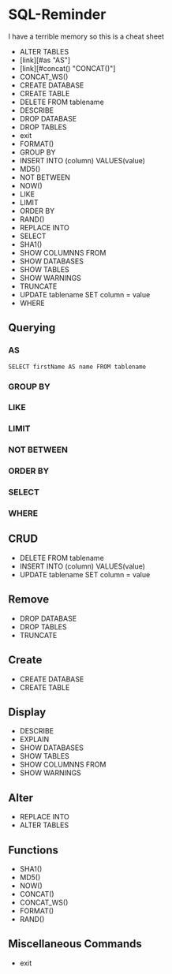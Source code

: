 # SQL-Reminder
I have a terrible memory so this is a cheat sheet



- ALTER TABLES
- [link][#as "AS"]
- [link][#concat() "CONCAT()"]
- CONCAT_WS()
- CREATE DATABASE
- CREATE TABLE
- DELETE FROM tablename  
- DESCRIBE
- DROP DATABASE
- DROP TABLES
- exit
- FORMAT()
- GROUP BY
- INSERT INTO (column) VALUES(value)
- MD5()
- NOT BETWEEN
- NOW()
- LIKE
- LIMIT
- ORDER BY
- RAND()
- REPLACE INTO
- SELECT  
- SHA1()
- SHOW COLUMNNS FROM
- SHOW DATABASES
- SHOW TABLES
- SHOW WARNINGS
- TRUNCATE
- UPDATE tablename SET column = value
- WHERE



## Querying

###  AS
```
SELECT firstName AS name FROM tablename
```
### GROUP BY
### LIKE
### LIMIT
### NOT BETWEEN
### ORDER BY
### SELECT
### WHERE

## CRUD

- DELETE FROM tablename
- INSERT INTO (column) VALUES(value)
- UPDATE tablename SET column = value

## Remove

- DROP DATABASE
- DROP TABLES
- TRUNCATE


## Create

- CREATE DATABASE
- CREATE TABLE



## Display

- DESCRIBE
- EXPLAIN
- SHOW DATABASES
- SHOW TABLES
- SHOW COLUMNNS FROM
- SHOW WARNINGS

## Alter

- REPLACE INTO
- ALTER TABLES

## Functions

- SHA1()
- MD5()
- NOW()
- CONCAT()
- CONCAT_WS()
- FORMAT()
- RAND()

## Miscellaneous Commands

- exit
